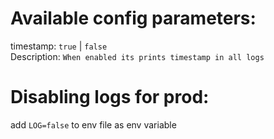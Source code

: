 # Available config parameters:

timestamp: `true` | `false`<br>
Description: `When enabled its prints timestamp in all logs`

# Disabling logs for prod:

add `LOG=false` to env file as env variable
